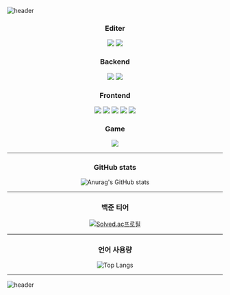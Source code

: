 
![header](https://capsule-render.vercel.app/api?type=waving&height=250&color=gradient&text=kimgeon!'s%20Profile&section=header&fontAlignY=40&fontSize=80)


<div align=center>

  ### <center>Editer</center>
  
  <p align="center">
    <img src = "https://img.shields.io/badge/VSCODE-2E9AFE.svg?style=for-the-badge&logo=VisualStudioCode&logoColor=white">
    <img src = "https://img.shields.io/badge/Unity-FAFAFA?style=for-the-badge&logo=Unity&logoColor=black">
  </p>

  ### <center>Backend</center>
  
  <p align="center">
    <img src="https://img.shields.io/badge/Python-3776AB?style=for-the-badge&logo=Python&logoColor=white">
    <img src="https://img.shields.io/badge/Go-00ADD8?style=for-the-badge&logo=Go&logoColor=white">
  </p>

  ### <center>Frontend</center>
  
  <p align="center">
    <img src="https://img.shields.io/badge/React-61DAFB?style=for-the-badge&logo=React&logoColor=white">
    <img src="https://img.shields.io/badge/Next.js-000000?style=for-the-badge&logo=Next.js&logoColor=white">
    <img src="https://img.shields.io/badge/JS-F7DF1E?style=for-the-badge&logo=Javascript&logoColor=white">
    <img src="https://img.shields.io/badge/TS-3178C6?style=for-the-badge&logo=Typescript&logoColor=white">
    <img src="https://img.shields.io/badge/CSS-1572B6?style=for-the-badge&logo=Css3&logoColor=white">
  </p>

  ### <center>Game</center>
  
  <p align="center">
    <img src = "https://img.shields.io/badge/C%23-BF00FF?style=for-the-badge&logo=Csharp&logoColor=white">
  </p>

  ***

  ### GitHub stats
  ![Anurag's GitHub stats](https://github-readme-stats.vercel.app/api?username=kimguny&show_icons=true&theme=synthwave)

  ***

  ### 백준 티어
  [![Solved.ac프로필](http://mazassumnida.wtf/api/v2/generate_badge?boj=kimguny12)](https://solved.ac/kimguny12)
  
  ***

  ### 언어 사용량
  ![Top Langs](https://github-readme-stats.vercel.app/api/top-langs/?username=jaeho13&layout=compact)

</div>

***

![header](https://capsule-render.vercel.app/api?type=waving&height=300&color=gradient&section=footer)
